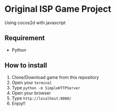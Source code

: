 # Original ISP Game Project
Using cocos2d with javascript
## Requirement
* Python
## How to install
1. Clone/Download game from this repository
2. Open your `terminal`
3. Type `python -m SimpleHTTPServer`
4. Open your browser
5. Type `http://localhost:8000/`
6. Enjoy!!
